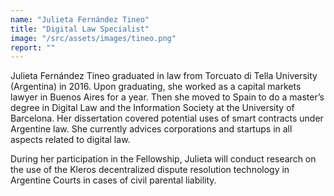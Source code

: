 ```yaml
---
name: "Julieta Fernández Tineo"
title: "Digital Law Specialist"
image: "/src/assets/images/tineo.png"
report: ""
---
```


Julieta Fernández Tineo graduated in law from Torcuato di Tella University (Argentina) in 2016. Upon graduating, she worked as a capital markets lawyer in Buenos Aires for a year. Then she moved to Spain to do a master’s degree in Digital Law and the Information Society at the University of Barcelona. Her dissertation covered potential uses of smart contracts under Argentine law. She currently advices corporations and startups in all aspects related to digital law.

During her participation in the Fellowship, Julieta will conduct research on the use of the Kleros decentralized dispute resolution technology in Argentine Courts in cases of civil parental liability.
